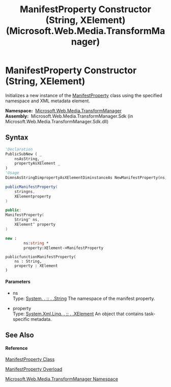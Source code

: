 ﻿---
title: ManifestProperty Constructor (String, XElement) (Microsoft.Web.Media.TransformManager)
TOCTitle: ManifestProperty Constructor (String, XElement)
ms:assetid: M:Microsoft.Web.Media.TransformManager.ManifestProperty.#ctor(System.String,System.Xml.Linq.XElement)
ms:mtpsurl: https://msdn.microsoft.com/en-us/library/microsoft.web.media.transformmanager.manifestproperty.manifestproperty(v=VS.90)
ms:contentKeyID: 35520876
ms.date: 06/14/2012
mtps_version: v=VS.90
dev_langs:
- vb
- csharp
- c++
- fsharp
- jscript
api_location:
- Microsoft.Web.Media.TransformManager.Sdk.dll
api_name:
- Microsoft.Web.Media.TransformManager.ManifestProperty..ctor
api_type:
- Managed
topic_type:
- apiref
- kbSyntax
product_family_name: VS
ROBOTS: INDEX,FOLLOW
---

# ManifestProperty Constructor (String, XElement)

Initializes a new instance of the [ManifestProperty](manifestproperty-class-microsoft-web-media-transformmanager.md) class using the specified namespace and XML metadata element.

**Namespace:**  [Microsoft.Web.Media.TransformManager](microsoft-web-media-transformmanager-namespace.md)  
**Assembly:**  Microsoft.Web.Media.TransformManager.Sdk (in Microsoft.Web.Media.TransformManager.Sdk.dll)

## Syntax

``` vb
'Declaration
PublicSubNew ( _
    nsAsString, _
    propertyAsXElement _
)
'Usage
DimnsAsStringDimpropertyAsXElementDiminstanceAs NewManifestProperty(ns, property)
```

``` csharp
publicManifestProperty(
    stringns,
    XElementproperty
)
```

``` c++
public:
ManifestProperty(
    String^ ns, 
    XElement^ property
)
```

``` fsharp
new : 
        ns:string * 
        property:XElement->ManifestProperty
```

``` jscript
publicfunctionManifestProperty(
    ns : String, 
    property : XElement
)
```

#### Parameters

  - ns  
    Type: [System. . :: . .String](https://msdn.microsoft.com/en-us/library/s1wwdcbf\(v=vs.90\))  
    The namespace of the manifest property.  

<!-- end list -->

  - property  
    Type: [System.Xml.Linq. . :: . .XElement](https://msdn.microsoft.com/en-us/library/bb340098\(v=vs.90\))  
    An object that contains task-specific metadata.  

## See Also

#### Reference

[ManifestProperty Class](manifestproperty-class-microsoft-web-media-transformmanager.md)

[ManifestProperty Overload](manifestproperty-constructor-microsoft-web-media-transformmanager.md)

[Microsoft.Web.Media.TransformManager Namespace](microsoft-web-media-transformmanager-namespace.md)


